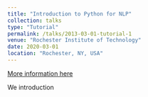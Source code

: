 ```yaml
---
title: "Introduction to Python for NLP"
collection: talks
type: "Tutorial"
permalink: /talks/2013-03-01-tutorial-1
venue: "Rochester Institute of Technology"
date: 2020-03-01
location: "Rochester, NY, USA"
---
```


[More information here](http://exampleurl.com)

We introduction
